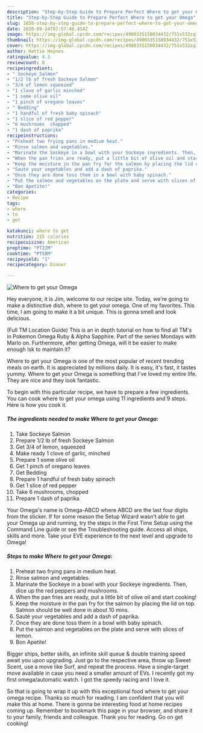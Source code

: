 ```yaml
---
description: "Step-by-Step Guide to Prepare Perfect Where to get your Omega"
title: "Step-by-Step Guide to Prepare Perfect Where to get your Omega"
slug: 1658-step-by-step-guide-to-prepare-perfect-where-to-get-your-omega
date: 2020-09-24T07:57:46.454Z
image: https://img-global.cpcdn.com/recipes/4900335158034432/751x532cq70/where-to-get-your-omega-recipe-main-photo.jpg
thumbnail: https://img-global.cpcdn.com/recipes/4900335158034432/751x532cq70/where-to-get-your-omega-recipe-main-photo.jpg
cover: https://img-global.cpcdn.com/recipes/4900335158034432/751x532cq70/where-to-get-your-omega-recipe-main-photo.jpg
author: Hattie Haynes
ratingvalue: 4.3
reviewcount: 8
recipeingredient:
- " Sockeye Salmon"
- "1/2 lb of fresh Sockeye Salmon"
- "3/4 of lemon squeezed"
- "1 clove of garlic minched"
- "1 some olive oil"
- "1 pinch of oregano leaves"
- " Bedding"
- "1 handful of fresh baby spinach"
- "1 slice of red pepper"
- "6 mushrooms  chopped"
- "1 dash of paprika"
recipeinstructions:
- "Preheat two frying pans in medium heat."
- "Rinse salmon and vegetables."
- "Marinate the Sockeye in a bowl with your Sockeye ingredients. Then, dice up the red peppers and mushrooms."
- "When the pan fries are ready, put a little bit of olive oil and start cooking!"
- "Keep the moisture in the pan fry for the salmon by placing the lid on top. Salmon should be well done in about 10 mins."
- "Sauté your vegetables and add a dash of paprika."
- "Once they are done toss them in a bowl with baby spinach."
- "Put the salmon and vegetables on the plate and serve with slices of lemon."
- "Bon Apetite!"
categories:
- Recipe
tags:
- where
- to
- get

katakunci: where to get 
nutrition: 215 calories
recipecuisine: American
preptime: "PT22M"
cooktime: "PT58M"
recipeyield: "1"
recipecategory: Dinner

---
```



![Where to get your Omega](https://img-global.cpcdn.com/recipes/4900335158034432/751x532cq70/where-to-get-your-omega-recipe-main-photo.jpg)

Hey everyone, it is Jim, welcome to our recipe site. Today, we're going to make a distinctive dish, where to get your omega. One of my favorites. This time, I am going to make it a bit unique. This is gonna smell and look delicious.

(Full TM Location Guide) This is an in depth tutorial on how to find all TM&#39;s in Pokemon Omega Ruby &amp; Alpha Sapphire. Part of the series Mondays with Marlo on. Furthermore, after getting Omega, will it be easier to make enough Isk to maintain it?

Where to get your Omega is one of the most popular of recent trending meals on earth. It is appreciated by millions daily. It is easy, it's fast, it tastes yummy. Where to get your Omega is something that I've loved my entire life. They are nice and they look fantastic.


To begin with this particular recipe, we have to prepare a few ingredients. You can cook where to get your omega using 11 ingredients and 9 steps. Here is how you cook it.

<!--inarticleads1-->

##### The ingredients needed to make Where to get your Omega:

1. Take  Sockeye Salmon
1. Prepare 1/2 lb of fresh Sockeye Salmon
1. Get 3/4 of lemon, squeezed
1. Make ready 1 clove of garlic, minched
1. Prepare 1 some olive oil
1. Get 1 pinch of oregano leaves
1. Get  Bedding
1. Prepare 1 handful of fresh baby spinach
1. Get 1 slice of red pepper
1. Take 6 mushrooms,  chopped
1. Prepare 1 dash of paprika


Your Omega&#39;s name is Omega-ABCD where ABCD are the last four digits from the sticker. If for some reason the Setup Wizard wasn&#39;t able to get your Omega up and running, try the steps in the First Time Setup using the Command Line guide or see the Troubleshooting guide. Access all ships, skills and more. Take your EVE experience to the next level and upgrade to Omega! 

<!--inarticleads2-->

##### Steps to make Where to get your Omega:

1. Preheat two frying pans in medium heat.
1. Rinse salmon and vegetables.
1. Marinate the Sockeye in a bowl with your Sockeye ingredients. Then, dice up the red peppers and mushrooms.
1. When the pan fries are ready, put a little bit of olive oil and start cooking!
1. Keep the moisture in the pan fry for the salmon by placing the lid on top. Salmon should be well done in about 10 mins.
1. Sauté your vegetables and add a dash of paprika.
1. Once they are done toss them in a bowl with baby spinach.
1. Put the salmon and vegetables on the plate and serve with slices of lemon.
1. Bon Apetite!


Bigger ships, better skills, an infinite skill queue &amp; double training speed await you upon upgrading. Just go to the respective area, throw up Sweet Scent, use a move like Surf, and repeat the process. Have a single-target move available in case you need a smaller amount of EVs. I recently got my first omega/automatic watch. I got the speedy racing and I love it. 

So that is going to wrap it up with this exceptional food where to get your omega recipe. Thanks so much for reading. I am confident that you will make this at home. There is gonna be interesting food at home recipes coming up. Remember to bookmark this page in your browser, and share it to your family, friends and colleague. Thank you for reading. Go on get cooking!
